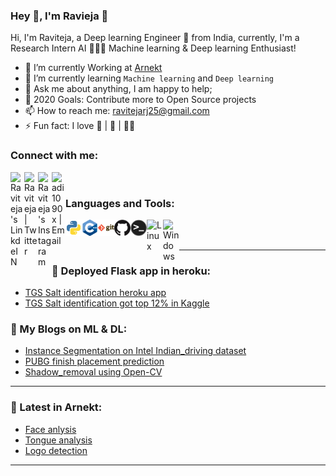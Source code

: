
<!--
**ravitejarj/ravitejarj** is a ✨ _special_ ✨ repository because its `README.md` (this file) appears on your GitHub profile.

Here are some ideas to get you started:

<!-- List Of Websites-->
[Arnekt Artificial Intelligence]: https://github.com/arnekt-ai
[linkedin]: https://www.linkedin.com/in/raviteja-kalavena-548645158/
[gmail]: mailto:ravitejarj25@gmailc.com
[medium]: https://medium.com/@ravitejarj25
[github]: https://github.com/ravitejarj
[instagram]: https://www.instagram.com/ravitejarj25
[twitter]: https://twitter.com/RavitejaRJ25

  
### Hey 👋, I'm Ravieja 👋

Hi, I'm Raviteja, a Deep learning Engineer 🚀 from India, currently, I'm a Research Intern AI 🙍🏽‍♂️ Machine learning & Deep learning Enthusiast!
- 🔭 I’m currently Working at [Arnekt][Arnekt Artificial Intelligence]
- 🌱 I’m currently learning `Machine learning` and `Deep learning`
- 💬 Ask me about anything, I am happy to help;
- 🥅 2020 Goals: Contribute more to Open Source projects
- 📫 How to reach me: ravitejarj25@gmail.com
- ⚡ Fun fact: I love 📸 | 🐶 | 👨‍💻

### Connect with me:

<a href="https://www.linkedin.com/in/raviteja-kalavena-548645158/">
  <img align="left" alt="Raviteja's LinkdeIN" width="22px" src="https://cdn.jsdelivr.net/npm/simple-icons@v3/icons/linkedin.svg" />
</a>
<a href="https://twitter.com/RavitejaRJ25">
  <img align="left" alt="Raviteja | Twitter" width="22px" src="https://cdn.jsdelivr.net/npm/simple-icons@v3/icons/twitter.svg" />
</a>
<a href="https://www.instagram.com/ravitejarj25">
  <img align="left" alt="Raviteja's Instagram" width="22px" src="https://cdn.jsdelivr.net/npm/simple-icons@v3/icons/instagram.svg" />
</a>

[<img align="left" alt="adi1090x | Email" width="22px" src="https://image.flaticon.com/icons/svg/732/732200.svg" />][gmail]


<br />

### Languages and Tools:

[<img align="left" alt="Python" width="26px" src="https://raw.githubusercontent.com/PKief/vscode-material-icon-theme/master/icons/python.svg" />](https://www.google.com/search?&q=Python)

[<img align="left" alt="C" width="26px" src="https://raw.githubusercontent.com/github/explore/80688e429a7d4ef2fca1e82350fe8e3517d3494d/topics/cpp/cpp.png" />](https://www.google.com/search?&q=C)

[<img align="left" alt="Git" width="26px" src="https://raw.githubusercontent.com/github/explore/80688e429a7d4ef2fca1e82350fe8e3517d3494d/topics/git/git.png" />](https://www.google.com/search?&q=Git)

[<img align="left" alt="GitHub" width="26px" src="https://raw.githubusercontent.com/github/explore/78df643247d429f6cc873026c0622819ad797942/topics/github/github.png" />](https://www.google.com/search?&q=Github)

[<img align="left" alt="Terminal" width="26px" src="https://raw.githubusercontent.com/github/explore/80688e429a7d4ef2fca1e82350fe8e3517d3494d/topics/terminal/terminal.png" />](https://www.google.com/search?&q=command+line+interface)

[<img align="left" alt="Linux" width="26px" src="https://image.flaticon.com/icons/svg/226/226772.svg" />](https://www.google.com/search?&q=Linux)

[<img align="left" alt="Windows" width="26px" src="https://image.flaticon.com/icons/svg/882/882702.svg" />](https://www.google.com/search?&q=Windows)

<br />
<br />

---
### 📖 Deployed Flask app in heroku:
- [TGS Salt identification heroku app](https://identify-salt-in-image-app.herokuapp.com/)
- [TGS Salt identification got top 12% in Kaggle](https://www.kaggle.com/c/tgs-salt-identification-challenge)



### 📖 My Blogs on ML & DL:

- [Instance Segmentation on Intel Indian_driving dataset](https://medium.com/analytics-vidhya/indian-driving-dataset-instance-segmentation-with-mask-r-cnn-and-tensorflow-b03617156d44)
- [PUBG finish placement prediction](https://medium.com/@ravitejarj25/pubg-finish-placement-prediction-using-lgb-light-gbm-2fd291decc9d)
- [Shadow_removal using Open-CV](https://medium.com/arnekt-ai/shadow-removal-with-open-cv-71e030eadaf5)

---

### 📖 Latest in Arnekt:

- [Face anlysis]()
- [Tongue analysis]()
- [Logo detection](https://github.com/ravitejarj/Logo-detection)

---
